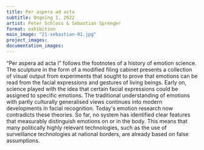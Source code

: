 ```yaml
---
title: Per aspera ad acta
subtitle: Ongoing I, 2022
artist: Peter Schloss & Sebastian Sprenger
format: exhibition
main_image: "21-sebastian-01.jpg"
project_images:
documentation_images:
---
```


“Per aspera ad acta I” follows the footnotes of a history of emotion science. The sculpture in the form of a modified filing cabinet presents a collection of visual output from experiments that sought to prove that emotions can be read from the facial expressions and gestures of living beings. Early on, science played with the idea that certain facial expressions could be assigned to specific emotions. The traditional understanding of emotions with partly culturally generalised views continues into modern developments in facial recognition. Today's emotion research now contradicts these theories. So far, no system has identified clear features that measurably distinguish emotions on or in the body. This means that many politically highly relevant technologies, such as the use of surveillance technologies at national borders, are already based on false assumptions.
